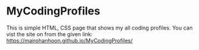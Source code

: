 # MyCodingProfiles
This is simple HTML, CSS page that shows my all coding profiles.
You can vist the site on from the given link: https://mairohanhoon.github.io/MyCodingProfiles/
